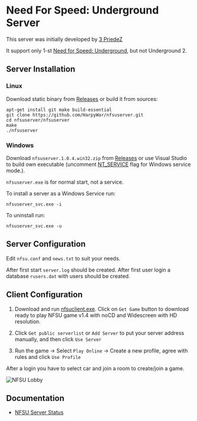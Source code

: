 
# Need For Speed: Underground Server

This server was initially developed by [3 PriedeZ](http://3priedez.net)

It support only 1-st [Need for Speed: Underground](https://en.wikipedia.org/wiki/Need_for_Speed:_Underground), but not Underground 2.

## Server Installation

### Linux

Download static binary from [Releases](https://github.com/HarpyWar/nfsuserver/releases) or build it from sources:

```
apt-get install git make build-essential
git clone https://github.com/HarpyWar/nfsuserver.git
cd nfsuserver/nfsuserver
make
./nfsuserver
```

### Windows

Download `nfsuserver.1.0.4.win32.zip` from [Releases](https://github.com/HarpyWar/nfsuserver/releases) or use Visual Studio to build own executable (uncomment [NT_SERVICE](https://github.com/HarpyWar/nfsuserver/blob/master/nfsuserver/win_nix.h#L5) flag for Windows service mode.).

`nfsuserver.exe` is for normal start, not a service.

To install a server as a Windows Service run:
```
nfsuserver_svc.exe -i
```
To uninstall run:
```
nfsuserver_svc.exe -u
```




## Server Configuration

Edit `nfsu.conf` and `news.txt` to suit your needs.

After first start `server.log` should be created. After first user login a database `rusers.dat` with users should be created.


## Client Configuration

1. Download and run [nfsuclient.exe](https://github.com/HarpyWar/nfsuserver/releases/download/client/nfsuclient.exe). Click on `Get Game` button to download ready to play NFSU game v1.4 with noCD and Widescreen with HD resolution.

2. Click `Get public serverlist` or `Add Server` to put your server address manually, and then click `Use Server`

3. Run the game &rarr; Select `Play Online` &rarr; Create a new profile, agree with rules and click `Use Profile`

After a login you have to select car and join a room to create/join a game.

![NFSU Lobby](http://i.imgur.com/ntGM3VF.jpg)


## Documentation

* [NFSU Server Status](https://github.com/HarpyWar/nfsuserver/wiki/NFSU-Server-Status)

